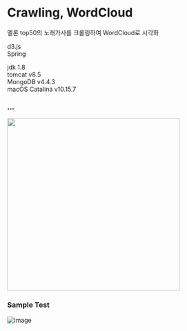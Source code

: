 # Crawling, WordCloud

멜론 top50의 노래가사를 크롤링하여 WordCloud로 시각화   

d3.js   
Spring   

jdk 1.8   
tomcat v8.5   
MongoDB v4.4.3     
macOS Catalina v10.15.7   
   
### ...
<img src="https://user-images.githubusercontent.com/62678380/109316942-785dc600-788f-11eb-8a91-24722fe3c537.png" width="400">
   
### Sample Test
![image](https://user-images.githubusercontent.com/62678380/107290500-fb1e0d00-6aa9-11eb-8174-e763b4141f51.png)


